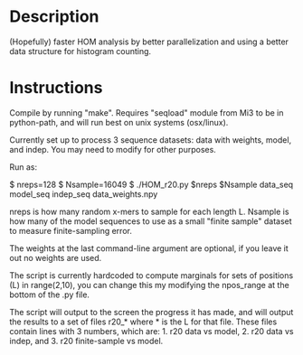 Description
===========

(Hopefully) faster HOM analysis by better parallelization and using a better data structure for histogram counting.

Instructions
============

Compile by running "make". Requires "seqload" module from Mi3 to be in python-path, and will run best on unix systems (osx/linux).

Currently set up to process 3 sequence datasets: data with weights, model, and indep. You may need to modify for other purposes.

Run as:

$ nreps=128
$ Nsample=16049
$ ./HOM_r20.py $nreps $Nsample data_seq model_seq indep_seq data_weights.npy

nreps is how many random x-mers to sample for each length L.
Nsample is how many of the model sequences to use as a small "finite sample" dataset to measure finite-sampling error.

The weights at the last command-line argument are optional, if you leave it out no weights are used.

The script is currently hardcoded to compute marginals for sets of positions (L) in range(2,10), you can change this my modifying the npos_range at the bottom of the .py file.

The script will output to the screen the progress it has made, and will output the results to a set of files r20_* where * is the L for that file. These files contain lines with 3 numbers, which are: 1. r20 data vs model, 2. r20 data vs indep, and 3. r20 finite-sample vs model.
